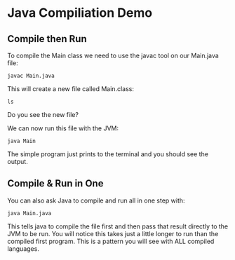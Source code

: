 # Java Compiliation Demo

## Compile then Run

To compile the Main class we need to use the javac tool on our Main.java file:

```
javac Main.java
```

This will create a new file called Main.class:

```
ls
```

Do you see the new file?

We can now run this file with the JVM:

```
java Main
```

The simple program just prints to the terminal and you should see the output.

## Compile & Run in One

You can also ask Java to compile and run all in one step with:

```
java Main.java
```

This tells java to compile the file first and then pass that result directly to the JVM to be run. You will notice this takes just a little longer to run than the compiled first program. This is a pattern you will see with ALL compiled languages.
